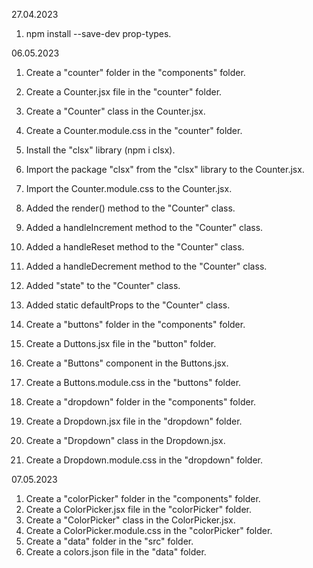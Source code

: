 27.04.2023
1. npm install --save-dev prop-types.

06.05.2023
1. Create a "counter" folder in the "components" folder.
2. Create a Counter.jsx file in the "counter" folder.
3. Create a "Counter" class in the Counter.jsx.
4. Create a Counter.module.css in the "counter" folder.
5. Install the "clsx" library (npm i clsx).
6. Import the package "clsx" from the "clsx" library to the Counter.jsx.
7. Import the Counter.module.css to the Counter.jsx.
8. Added the render() method to the "Counter" class.
9. Added a handleIncrement method to the "Counter" class.
10. Added a handleReset method to the "Counter" class.
11. Added a handleDecrement method to the "Counter" class.
12. Added "state" to the "Counter" class.
13. Added static defaultProps to the "Counter" class.
14. Create a "buttons" folder in the "components" folder.
15. Create a Duttons.jsx file in the "button" folder.
16. Create a "Buttons" component in the Buttons.jsx.
17. Create a Buttons.module.css in the "buttons" folder.

1. Create a "dropdown" folder in the "components" folder.
2. Create a Dropdown.jsx file in the "dropdown" folder.
3. Create a "Dropdown" class in the Dropdown.jsx.
4. Create a Dropdown.module.css in the "dropdown" folder.

07.05.2023
1. Create a "colorPicker" folder in the "components" folder.
2. Create a ColorPicker.jsx file in the "colorPicker" folder.
3. Create a "ColorPicker" class in the ColorPicker.jsx.
4. Create a ColorPicker.module.css in the "colorPicker" folder.
5. Create a "data" folder in the "src" folder.
6. Create a colors.json file in the "data" folder.